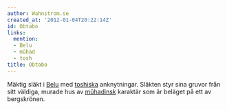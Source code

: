 ```yaml
---
author: Wahnstrom.se
created_at: '2012-01-04T20:22:14Z'
id: Obtabo
links:
  mention:
  - Belu
  - mûhad
  - tosh
title: Obtabo
---
```


Mäktig släkt i [Belu] med [toshiska] anknytningar. Släkten styr sina gruvor från sitt väldiga,
murade hus av [mûhadinsk] karaktär som är beläget på ett av bergskrönen.

  [Belu]: Belu
  [toshiska]: tosh
  [mûhadinsk]: mûhad